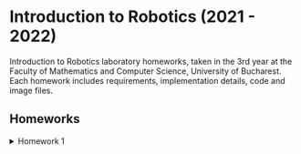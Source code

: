 # Introduction to Robotics (2021 - 2022)

Introduction to Robotics laboratory homeworks, taken in the 3rd year at the Faculty of Mathematics and Computer Science, University of Bucharest. Each homework includes requirements, implementation details, code and image files.

## Homeworks

<details>
<summary>Homework 1</summary>
<br>
The homework consists of the following:

• Components:  RBG led (1 minimum), potentiometers (3 minimum), resistors and wires (per logic)

• Technical Task: Use a separate potentiometer in controlling each of the colors of the RGB led (Red, Green and Blue). The control must be done with digital electronics (you must read the value of the potentiometer with Arduino, and write a mapped value to each of the pins connected to the led.

• Publishing task: You must add the code to the Github repo and continue updating the readme with at least the following details (but feel free to be more creative):
1.  Task Requirements
2.  Picture of the setup
3.  Link to video showcasing functionality (I recommend youtube,  but anything I can access is fine)

• Coding task: Coding style is of utmost importance.  You must have a perfectly clean code in order to receive the maximum grade.  Keep in mind that magic numbers are not accepted, although you might see them in the lab (as a trade-off for speed).  Remember to be consistent in your style, check  the  style  guide  and  the  provided  style  document  and  use  correct spacing.


The solution for the homework is in the folder "Tema 1":

• The picture is here: https://github.com/marian222200/IntroductionToRobotics/blob/main/Tema%201/poza_tema_robotica_1.jpeg

• The video showcasing the functionality is here: https://github.com/marian222200/IntroductionToRobotics/blob/main/Tema%201/clip_tema_robotica_1.mp4

• The file with the code is here: https://github.com/marian222200/IntroductionToRobotics/blob/main/Tema%201/codTema.ino
</details>
